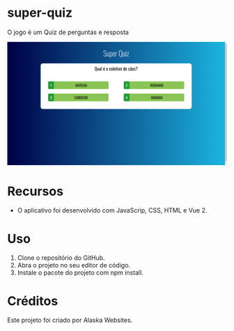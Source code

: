 # super-quiz

O jogo é um Quiz de perguntas e resposta

<img src="./src/assets/img/design.png" alt="super-quiz">

# Recursos

* O aplicativo foi desenvolvido com JavaScrip, CSS, HTML e Vue 2.

# Uso

1. Clone o repositório do GitHub.
2. Abra o projeto no seu editor de código.
3. Instale o pacote do projeto com npm install.

# Créditos

Este projeto foi criado por Alaska Websites.